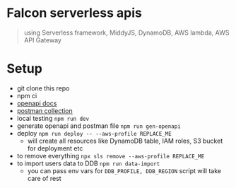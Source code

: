 # Falcon serverless apis

> using Serverless framework, MiddyJS, DynamoDB, AWS lambda, AWS API Gateway

# Setup

- git clone this repo
- npm ci
- [openapi docs](docs/openapi.json)
- [postman collection](docs/postman.json)
- local testing `npm run dev`
- generate openapi and postman file `npm run gen-openapi`
- deploy `npm run deploy -- --aws-profile REPLACE_ME`
  - will create all resources like DynamoDB table, IAM roles, S3 bucket for deployment etc
- to remove everything `npx sls remove --aws-profile REPLACE_ME`
- to import users data to DDB `npm run data-import`
  - you can pass env vars for `DDB_PROFILE, DDB_REGION` script will take care of rest
